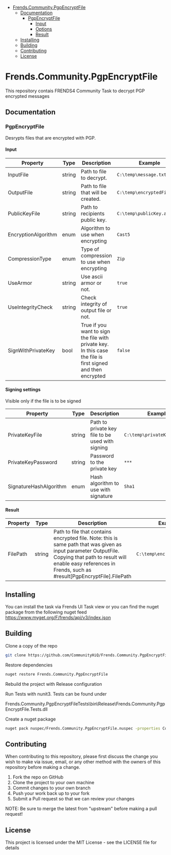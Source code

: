 - [Frends.Community.PgpEncryptFile](#Frends.Community.PgpEncryptFile)
   - [Documentation](#documentation)
      - [PgpEncryptFile](#convertExcelFile)
		 - [Input](#input)
		 - [Options](#options)
		 - [Result](#result)
   - [Installing](#installing)
   - [Building](#building)
   - [Contributing](#contributing)
   - [License](#license)
       
# Frends.Community.PgpEncryptFile
This repository contais FRENDS4 Community Task to decrypt PGP encrypted messages

## Documentation

### PgpEncryptFile

Desrypts files that are encrypted with PGP.

#### Input
| Property            | Type   | Description |Example|
|---------------------|--------|-------------|-------|
| InputFile           | string | Path to file to decrypt.|`C:\temp\message.txt`|
| OutputFile          | string | Path to file that will be created. | `C:\temp\encryptedFile.pgp`|
| PublicKeyFile       | string | Path to recipients public key. | `C:\temp\publicKey.asc`|
| EncryptionAlgorithm | enum   | Algorithm to use when encrypting|`Cast5`|
| CompressionType     | enum   | Type of compression to use when encrypting|`Zip`|
| UseArmor            | string | Use ascii armor or not. |`true`|
| UseIntegrityCheck   | string | Check integrity of output file or not. |`true`|
| SignWithPrivateKey  | bool   | True if you want to sign the file with private key. In this case the file is first signed and then encrypted|`false`|

#### Signing settings
Visible only if the file is to be signed

| Property               | Type   | Description |Example|
|------------------------|--------|-------------|-------|
| PrivateKeyFile         | string | Path to private key file to be used with signing|`C:\temp\privateKeyFile.gpg`|
| PrivateKeyPassword     | string | Password to the private key|`***`|
| SignatureHashAlgorithm | enum   | Hash algorithm to use with signature|`Sha1`|

#### Result
| Property  | Type  | Description |Example|
|-----------|-------|-------------|-------|
| FilePath | string  | Path to file that contains encrypted file. Note: this is same path that was given as input parameter OutputFile. Copying that path to result will enable easy references in Frends, such as #result[PgpEncryptFile].FilePath | `C:\temp\encryptedFile.pgp`

## Installing
You can install the task via Frends UI Task view or you can find the nuget package from the following nuget feed
https://www.myget.org/F/frends/api/v3/index.json

## Building

Clone a copy of the repo

```sh
git clone https://github.com/CommunityHiQ/Frends.Community.PgpEncryptFile.git
```
Restore dependencies

```sh
nuget restore Frends.Community.PgpEncryptFile
```
Rebuild the project with Release configuration

Run Tests with nunit3. Tests can be found under

Frends.Community.PgpEncryptFileTests\bin\Release\Frends.Community.PgpEncryptFile.Tests.dll

Create a nuget package
```sh
nuget pack nuspec/Frends.Community.PgpEncryptFile.nuspec -properties Configuration=Release
```

## Contributing
When contributing to this repository, please first discuss the change you wish to make via issue, email, or any other method with the owners of this repository before making a change.

1. Fork the repo on GitHub
2. Clone the project to your own machine
3. Commit changes to your own branch
4. Push your work back up to your fork
5. Submit a Pull request so that we can review your changes

NOTE: Be sure to merge the latest from "upstream" before making a pull request!

## License
This project is licensed under the MIT License - see the LICENSE file for details
